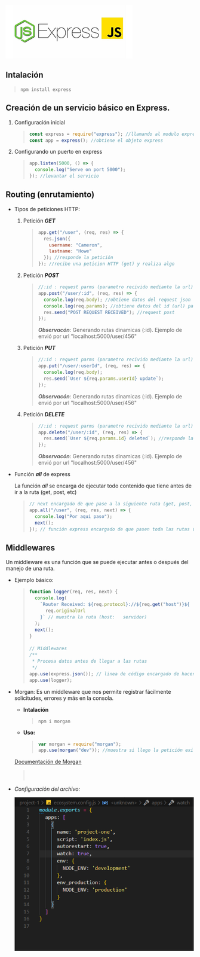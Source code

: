 ![EXPRESS logo](https://github.com/FernandoMendozaE/ApuntesDesarrollo/blob/master/image/express.PNG)

## Intalación

> ```
> npm install express
> ```

## Creación de un servicio básico en Express.

1. Configuración inicial

   > ```javascript
   > const express = require("express"); //llamando al modulo express
   > const app = express(); //obtiene el objeto express
   > ```

2. Configurando un puerto en express

   > ```javascript
   > app.listen(5000, () => {
   >   console.log("Serve on port 5000");
   > }); //levantar el servicio
   > ```

## Routing (enrutamiento)

- Tipos de peticiones HTTP:

  1. Petición **_GET_**

     > ```javascript
     > app.get("/user", (req, res) => {
     >   res.json({
     >     username: "Cameron",
     >     lastname: "Howe"
     >   }); //responde la petición
     > }); //recibe una peticion HTTP (get) y realiza algo
     > ```

  2. Petición **_POST_**

     > ```javascript
     > //:id : request parms (parametro recivido mediante la url)
     > app.post("/user/:id", (req, res) => {
     >   console.log(req.body); //obtiene datos del request json
     >   console.log(req.params); //obtiene datos del id (url) parametros
     >   res.send("POST REQUEST RECEIVED"); //request post
     > });
     > ```
     >
     > **_Observacón_**: Generando rutas dinamicas (:id). Ejemplo de envió por url "localhost:5000/user/456"

  3. Petición **_PUT_**

     > ```javascript
     > //:id : request parms (parametro recivido mediante la url)
     > app.put("/user/:userId", (req, res) => {
     >   console.log(req.body);
     >   res.send(`User ${req.params.userId} update`);
     > });
     > ```
     >
     > **_Observacón_**: Generando rutas dinamicas (:id). Ejemplo de envió por url "localhost:5000/user/456"

  4. Petición **_DELETE_**

     > ```javascript
     > //:id : request parms (parametro recivido mediante la url)
     > app.delete("/user/:id", (req, res) => {
     >   res.send(`User ${req.params.id} deleted`); //responde la petición
     > });
     > ```
     >
     > **_Observacón_**: Generando rutas dinamicas (:id). Ejemplo de envió por url "localhost:5000/user/456"

- Función **_all_** de express

  La función _all_ se encarga de ejecutar todo contenido que tiene antes de ir a la ruta (get, post, etc)

  > ```javascript
  > // next encargado de que pase a la siguiente ruta (get, post, etc)
  > app.all("/user", (req, res, next) => {
  >   console.log("Por aqui paso");
  >   next();
  > }); // función express encargado de que pasen toda las rutas (/user)
  > ```

## Middlewares

Un middleware es una función que se puede ejecutar antes o después del manejo de una ruta.

- Ejemplo básico:

  > ```javascript
  > function logger(req, res, next) {
  >   console.log(
  >     `Router Received: ${req.protocol}://${req.get("host")}${
  >       req.originalUrl
  >     }` // muestra la ruta (host:   servidor)
  >   );
  >   next();
  > }
  >
  > // Middlewares
  > /**
  >  * Procesa datos antes de llegar a las rutas
  >  */
  > app.use(express.json()); // linea de código encargado de hacer conocer el formato JSON
  > app.use(logger);
  > ```

- Morgan: Es un middleware que nos permite registrar fácilmente solicitudes, errores y más en la consola.

  - **Intalación**
    > ```
    > npm i morgan
    > ```
  - **Uso:**
    > ```javascript
    > var morgan = require("morgan");
    > app.use(morgan("dev")); //muestra si llego la petición exitosamente
    > ```

  [Documentación de Morgan](https://www.npmjs.com/package/morgan)

  > ```
  >
  > ```
  >
  > ```
  >
  > ```
  >
  > ```
  >
  > ```

- _Configuración del archivo:_

  ![github](https://github.com/FernandoMendozaE/ApuntesDesarrollo/blob/master/image/ConfiguracionPM2.PNG)
